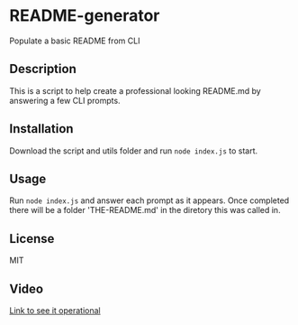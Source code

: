 # README-generator
Populate a basic README from CLI

## Description

This is a script to help create a professional looking README.md by answering a few CLI prompts.

## Installation

Download the script and utils folder and run `node index.js` to start.

## Usage

Run `node index.js` and answer each prompt as it appears.
Once completed there will be a folder 'THE-README.md' in the diretory this was called in.

## License

MIT 

## Video

[Link to see it operational](https://watch.screencastify.com/v/2MlIc0iGXEvgC44T6JRk)
